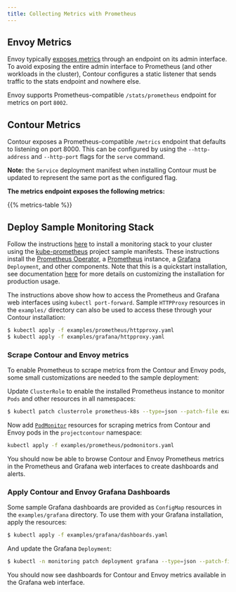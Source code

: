 ```yaml
---
title: Collecting Metrics with Prometheus
---
```


<div id="toc" class="navigation"></div>

## Envoy Metrics

Envoy typically [exposes metrics](https://www.envoyproxy.io/docs/envoy/v1.15.0/configuration/http/http_conn_man/stats#config-http-conn-man-stats) through an endpoint on its admin interface. To
avoid exposing the entire admin interface to Prometheus (and other workloads in
the cluster), Contour configures a static listener that sends traffic to the
stats endpoint and nowhere else.

Envoy supports Prometheus-compatible `/stats/prometheus` endpoint for metrics on
port `8002`.

## Contour Metrics

Contour exposes a Prometheus-compatible `/metrics` endpoint that defaults to listening on port 8000. This can be configured by using the `--http-address` and `--http-port` flags for the `serve` command.

**Note:** the `Service` deployment manifest when installing Contour must be updated to represent the same port as the configured flag.

**The metrics endpoint exposes the following metrics:**

{{% metrics-table %}}

## Deploy Sample Monitoring Stack

Follow the instructions [here][0] to install a monitoring stack to your cluster using the [kube-prometheus][1] project sample manifests.
These instructions install the [Prometheus Operator][2], a [Prometheus][3] instance, a [Grafana][4] `Deployment`, and other components.
Note that this is a quickstart installation, see documentation [here][5] for more details on customizing the installation for production usage.

The instructions above show how to access the Prometheus and Grafana web interfaces using `kubectl port-forward`.
Sample `HTTPProxy` resources in the `examples/` directory can also be used to access these through your Contour installation:

```sh
$ kubectl apply -f examples/prometheus/httpproxy.yaml
$ kubectl apply -f examples/grafana/httpproxy.yaml
```

### Scrape Contour and Envoy metrics

To enable Prometheus to scrape metrics from the Contour and Envoy pods, some small customizations are needed to the sample deployment:

Update `ClusterRole` to enable the installed Prometheus instance to monitor `Pods` and other resources in all namespaces:

```sh
$ kubectl patch clusterrole prometheus-k8s --type=json --patch-file examples/prometheus/clusterrole-patch.json
```

Now add [`PodMonitor`][6] resources for scraping metrics from Contour and Envoy pods in the `projectcontour` namespace:

```sh
kubectl apply -f examples/prometheus/podmonitors.yaml
```

You should now be able to browse Contour and Envoy Prometheus metrics in the Prometheus and Grafana web interfaces to create dashboards and alerts.

### Apply Contour and Envoy Grafana Dashboards

Some sample Grafana dashboards are provided as `ConfigMap` resources in the `examples/grafana` directory.
To use them with your Grafana installation, apply the resources:

```sh
$ kubectl apply -f examples/grafana/dashboards.yaml
```

And update the Grafana `Deployment`:

```sh
$ kubectl -n monitoring patch deployment grafana --type=json --patch-file examples/grafana/deployment-patch.json
```

You should now see dashboards for Contour and Envoy metrics available in the Grafana web interface.


[0]: https://prometheus-operator.dev/docs/prologue/quick-start/
[1]: https://github.com/prometheus-operator/kube-prometheus
[2]: https://github.com/prometheus-operator/prometheus-operator
[3]: https://prometheus.io/
[4]: https://grafana.com/
[5]: https://github.com/prometheus-operator/kube-prometheus?tab=readme-ov-file#getting-started
[6]: https://prometheus-operator.dev/docs/operator/design/#podmonitor
